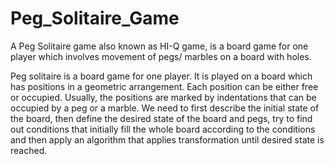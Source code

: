# Peg_Solitaire_Game
A Peg Solitaire game also known as HI-Q game, is a board game for one player which involves movement of pegs/ marbles on a board with holes.


Peg solitaire is a board game for one player. It is played on a board which has positions in a geometric arrangement. Each position can be either free or occupied. Usually, the positions are marked by indentations that can be occupied by a peg or a marble. We need to first describe the initial state of the board, then define the desired state of the board and pegs, try to find out conditions that initially fill the whole board according to the conditions and then apply an algorithm that applies transformation until desired state is reached.
